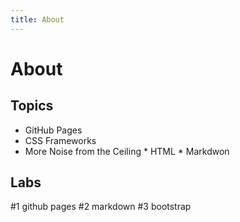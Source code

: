 ```yaml
---
title: About
---
```


# About

## Topics

* GitHub Pages
* CSS Frameworks
* More Noise from the Ceiling
		* HTML
		* Markdwon

## Labs

#1 github pages
#2 markdown
#3 bootstrap
